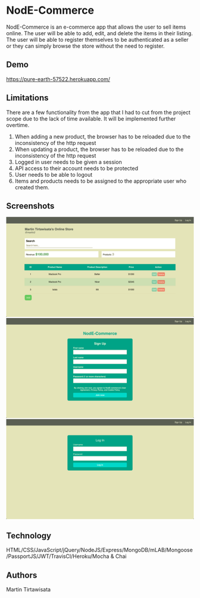 # NodE-Commerce
NodE-Commerce is an e-commerce app that allows the user to sell items online. The user will be able to add, edit, and delete the items in their listing. The user will be able to register themselves to be authenticated as a seller or they can simply browse the store without the need to register.

## Demo
https://pure-earth-57522.herokuapp.com/

## Limitations
There are a few functionality from the app that I had to cut from the project scope due to the lack of time available. It will be implemented further overtime.
1) When adding a new product, the browser has to be reloaded due to the inconsistency of the http request
2) When updating a product, the browser has to be reloaded due to the inconsistency of the http request
3) Logged in user needs to be given a session
4) API access to their account needs to be protected 
5) User needs to be able to logout
6) Items and products needs to be assigned to the appropriate user who created them. 
 
## Screenshots
![](png/user.png)
![](png/register.png)
![](png/login.png)
 
## Technology
HTML/CSS/JavaScript/jQuery/NodeJS/Express/MongoDB/mLAB/Mongoose/PassportJS/JWT/TravisCI/Heroku/Mocha & Chai

## Authors
Martin Tirtawisata
 
